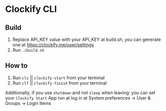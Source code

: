 # Clockify CLI
## Build
1. Replace API_KEY value with your API_KEY at build.sh, you can generate one at https://clockify.me/user/settings
2. Run `./build.sh`

## How to 
1. Run `cls` || `clockify-start` from your terminal
2. Run `clf` || `clockify-finish` from your terminal

Additionally, if you use `shutdown` and not `sleep` when leaving: you can set your `Clockify Start` App run at log in at 
System preferences -> User & Groups -> Login Items

